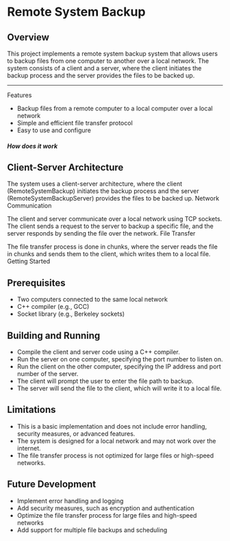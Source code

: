 # Remote System Backup
## Overview

This project implements a remote system backup system that allows users to backup files from one computer to another over a local network. The system consists of a client and a server, where the client initiates the backup process and the server provides the files to be backed up.

---
Features
+ Backup files from a remote computer to a local computer over a local network
+ Simple and efficient file transfer protocol
+ Easy to use and configure

##### How does it work

Client-Server Architecture
---
The system uses a client-server architecture, where the client (RemoteSystemBackup) initiates the backup process and the server (RemoteSystemBackupServer) provides the files to be backed up.
Network Communication

The client and server communicate over a local network using TCP sockets. The client sends a request to the server to backup a specific file, and the server responds by sending the file over the network.
File Transfer

The file transfer process is done in chunks, where the server reads the file in chunks and sends them to the client, which writes them to a local file.
Getting Started

Prerequisites
---
+ Two computers connected to the same local network
+ C++ compiler (e.g., GCC)
+ Socket library (e.g., Berkeley sockets)

Building and Running
---
+ Compile the client and server code using a C++ compiler.
+ Run the server on one computer, specifying the port number to listen on.
+ Run the client on the other computer, specifying the IP address and port number of the server.
+ The client will prompt the user to enter the file path to backup.
+ The server will send the file to the client, which will write it to a local file.

Limitations
---
+ This is a basic implementation and does not include error handling, security measures, or advanced features.
+ The system is designed for a local network and may not work over the internet.
+ The file transfer process is not optimized for large files or high-speed networks.

Future Development
---
+ Implement error handling and logging
+ Add security measures, such as encryption and authentication
+ Optimize the file transfer process for large files and high-speed networks
+ Add support for multiple file backups and scheduling
